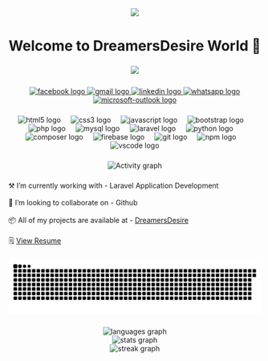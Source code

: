 <div align="center">
  <img src="https://blogger.googleusercontent.com/img/b/R29vZ2xl/AVvXsEhGiEs8z2MD2-uK58ghc7GGndSo-WlViSlHGXxCxXtGWkv-DNfbvjL62yy8RZ0OOfdIIrvYL_pSnCm3ivTAnWmZ5PREE6N9IrYiz39J0pCNHaAeD_KnwhAh_vYrkL3NZXIHHDdxTEE1F50KDDJANT9gUlVO6-sM7twsYkdq0ulgc_vjalHSXk9eLejLk1s/s1600"/>
</div>

###

<h1 align="center">Welcome to DreamersDesire World 🤟</h1>

###

<div align="center">
  <img src="https://visitor-badge.laobi.icu/badge?page_id=jahid404.jahid404&left_text=Profile%20views:%20%20%20%20%20%20"  />
</div>

###

<div align="center">
  <a href="https://www.facebook.com/anonymous.jahid" target="_blank">
    <img src="https://raw.githubusercontent.com/maurodesouza/profile-readme-generator/master/src/assets/icons/social/facebook/default.svg" width="52" height="40" alt="facebook logo"  />
  </a>
  <a href="mailto:jsjahidmini@gmail.com" target="_blank">
    <img src="https://raw.githubusercontent.com/maurodesouza/profile-readme-generator/master/src/assets/icons/social/gmail/default.svg" width="52" height="40" alt="gmail logo"  />
  </a>
  <a href="https://www.linkedin.com/in/jahid400" target="_blank">
    <img src="https://raw.githubusercontent.com/maurodesouza/profile-readme-generator/master/src/assets/icons/social/linkedin/default.svg" width="52" height="40" alt="linkedin logo"  />
  </a>
  <a href="https://api.whatsapp.com/send/?phone=+8801817240585&text=Hi" target="_blank">
    <img src="https://raw.githubusercontent.com/maurodesouza/profile-readme-generator/master/src/assets/icons/social/whatsapp/default.svg" width="52" height="40" alt="whatsapp logo"  />
  </a>
  <a href="mailto:jahid400@outlook.com" target="_blank">
    <img src="https://raw.githubusercontent.com/maurodesouza/profile-readme-generator/master/src/assets/icons/social/microsoft-outlook/default.svg" width="52" height="40" alt="microsoft-outlook logo"  />
  </a>
</div>

###

<div align="center">
  <img src="https://cdn.jsdelivr.net/gh/devicons/devicon/icons/html5/html5-original.svg" height="42" alt="html5 logo"  />
  <img width="12" />
  <img src="https://cdn.jsdelivr.net/gh/devicons/devicon/icons/css3/css3-original.svg" height="42" alt="css3 logo"  />
  <img width="12" />
  <img src="https://cdn.jsdelivr.net/gh/devicons/devicon/icons/javascript/javascript-original.svg" height="42" alt="javascript logo"  />
  <img width="12" />
  <img src="https://cdn.jsdelivr.net/gh/devicons/devicon/icons/bootstrap/bootstrap-original.svg" height="42" alt="bootstrap logo"  />
  <img width="12" />
  <img src="https://cdn.simpleicons.org/php/777BB4" height="42" alt="php logo"  />
  <img width="12" />
  <img src="https://cdn.simpleicons.org/mysql/4479A1" height="42" alt="mysql logo"  />
  <img width="12" />
  <img src="https://cdn.simpleicons.org/laravel/FF2D20" height="42" alt="laravel logo"  />
  <img width="12" />
  <img src="https://cdn.jsdelivr.net/gh/devicons/devicon/icons/python/python-original.svg" height="42" alt="python logo"  />
  <img width="12" />
  <img src="https://cdn.jsdelivr.net/gh/devicons/devicon/icons/composer/composer-original.svg" height="42" alt="composer logo"  />
  <img width="12" />
  <img src="https://cdn.jsdelivr.net/gh/devicons/devicon/icons/firebase/firebase-plain.svg" height="42" alt="firebase logo"  />
  <img width="12" />
  <img src="https://cdn.jsdelivr.net/gh/devicons/devicon/icons/git/git-original.svg" height="42" alt="git logo"  />
  <img width="12" />
  <img src="https://cdn.jsdelivr.net/gh/devicons/devicon/icons/npm/npm-original-wordmark.svg" height="42" alt="npm logo"  />
  <img width="12" />
  <img src="https://cdn.jsdelivr.net/gh/devicons/devicon/icons/vscode/vscode-original.svg" height="42" alt="vscode logo"  />
</div>

###

<div align="center">
<img src="https://github-readme-activity-graph.vercel.app/graph?username=jahid404&bg_color=00051f&color=00ccff&line=b30000&point=00a6c7&area=true&hide_border=true" alt="Activity graph" />
</div>

###

<p align="left">⚒️ I’m currently working with - Laravel Application Development
    <br><br>👯 I’m looking to collaborate on - Github
    <br><br>📦 All of my projects are available at - <a href="https://dreamersdesire.xyz">DreamersDesire</a>
    <br><br>🗒️ <a href="https://dreamersdesire.xyz/public/assets/img/CV_Jahid.jpg">View Resume</a>
</p>

###

<div align="center">
    <img src="https://raw.githubusercontent.com/jahid404/jahid404/output/snake.svg" alt="Snake animation" />
</div>

###

<div align="center">
  <img src="https://github-readme-stats.vercel.app/api/top-langs?username=jahid404&locale=en&hide_title=false&layout=compact&card_width=320&langs_count=6&theme=dracula&hide_border=false&order=2" height="145" alt="languages graph" /> <br>
  <img src="https://github-readme-stats.vercel.app/api?username=jahid404&hide_title=false&hide_rank=false&show_icons=true&include_all_commits=true&count_private=true&disable_animations=false&theme=dracula&locale=en&hide_border=false&order=1&custom_title=Github%20Statistics" height="150" alt="stats graph" /> <br>
  <img src="https://streak-stats.demolab.com?user=jahid404&locale=en&mode=daily&theme=dracula&hide_border=false&border_radius=5&order=3" height="150" alt="streak graph"  />
</div>

###
